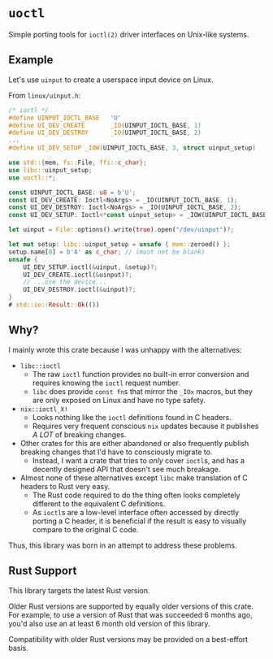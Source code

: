 # `uoctl`

Simple porting tools for `ioctl(2)` driver interfaces on Unix-like systems.

## Example

Let's use `uinput` to create a userspace input device on Linux.

From `linux/uinput.h`:

```c
/* ioctl */
#define UINPUT_IOCTL_BASE	'U'
#define UI_DEV_CREATE		_IO(UINPUT_IOCTL_BASE, 1)
#define UI_DEV_DESTROY		_IO(UINPUT_IOCTL_BASE, 2)
...
#define UI_DEV_SETUP _IOW(UINPUT_IOCTL_BASE, 3, struct uinput_setup)
```

```rust
use std::{mem, fs::File, ffi::c_char};
use libc::uinput_setup;
use uoctl::*;

const UINPUT_IOCTL_BASE: u8 = b'U';
const UI_DEV_CREATE: Ioctl<NoArgs> = _IO(UINPUT_IOCTL_BASE, 1);
const UI_DEV_DESTROY: Ioctl<NoArgs> = _IO(UINPUT_IOCTL_BASE, 2);
const UI_DEV_SETUP: Ioctl<*const uinput_setup> = _IOW(UINPUT_IOCTL_BASE, 3);

let uinput = File::options().write(true).open("/dev/uinput")?;

let mut setup: libc::uinput_setup = unsafe { mem::zeroed() };
setup.name[0] = b'A' as c_char; // (must not be blank)
unsafe {
    UI_DEV_SETUP.ioctl(&uinput, &setup)?;
    UI_DEV_CREATE.ioctl(&uinput)?;
    // ...use the device...
    UI_DEV_DESTROY.ioctl(&uinput)?;
}
# std::io::Result::Ok(())
```

## Why?

I mainly wrote this crate because I was unhappy with the alternatives:

- `libc::ioctl`
  - The raw `ioctl` function provides no built-in error conversion and requires knowing the `ioctl` request number.
  - `libc` does provide `const fn`s that mirror the `_IOx` macros, but they are only exposed on Linux and have no type safety.
- `nix::ioctl_X!`
  - Looks nothing like the `ioctl` definitions found in C headers.
  - Requires very frequent conscious `nix` updates because it publishes *A LOT* of breaking changes.
- Other crates for this are either abandoned or also frequently publish breaking changes that I'd have to consciously migrate to.
  - Instead, I want a crate that tries to *only* cover `ioctl`s, and has a decently designed API that doesn't see much breakage.
- Almost none of these alternatives except `libc` make translation of C headers to Rust very easy.
  - The Rust code required to do the thing often looks completely different to the equivalent C definitions.
  - As `ioctl`s are a low-level interface often accessed by directly porting a C header, it is beneficial if the result is easy to visually compare to the original C code.

Thus, this library was born in an attempt to address these problems.

## Rust Support

This library targets the latest Rust version.

Older Rust versions are supported by equally older versions of this crate. For example, to use a
version of Rust that was succeeded 6 months ago, you'd also use an at least 6 month old version of
this library.

Compatibility with older Rust versions may be provided on a best-effort basis.
